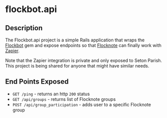 # flockbot.api

## Description

The Flockbot.api project is a simple Rails application that wraps the
[Flockbot](https://github.com/setonparish/flockbot) gem and expose endpoints
so that [Flocknote](https://www.flocknote.com/) can finally work with
[Zapier](https://www.zapier.com).

Note that the Zapier integration is private and only exposed to Seton Parish.
This project is being shared for anyone that might have similar needs.

## End Points Exposed

* `GET /ping` - returns an http `200` status
* `GET /api/groups` - returns list of Flocknote groups
* `POST /api/group_participation` - adds user to a specific Flocknote group
